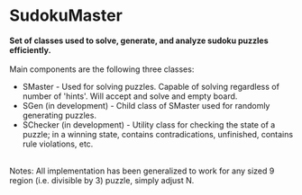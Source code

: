 # SudokuMaster

**Set of classes used to solve, generate, and analyze sudoku puzzles efficiently.**
<br>
<br>
Main components are the following three classes:
<ul>
  <li>SMaster - Used for solving puzzles. Capable of solving regardless of number of 'hints'. Will accept and solve and empty board.</li>
  <li>SGen (in development) - Child class of SMaster used for randomly generating puzzles.</li>
  <li>SChecker (in development) - Utility class for checking the state of a puzzle; in a winning state, contains contradications, unfinished, contains rule violations, etc.</li>
</ul>
<br>
Notes: All implementation has been generalized to work for any sized 9 region (i.e. divisible by 3) puzzle, simply adjust N.
